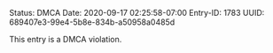 Status: DMCA
Date: 2020-09-17 02:25:58-07:00
Entry-ID: 1783
UUID: 689407e3-99e4-5b8e-834b-a50958a0485d

This entry is a DMCA violation.